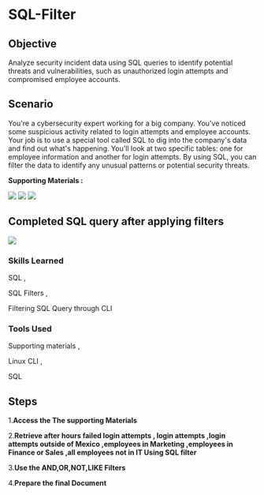 # SQL-Filter


## Objective

Analyze security incident data using SQL queries to identify potential threats and vulnerabilities, such as unauthorized login attempts and compromised employee accounts.

## Scenario

You're a cybersecurity expert working for a big company. You've noticed some suspicious activity related to login attempts and employee accounts. Your job is to use a special tool called SQL to dig into the company's data and find out what's happening. You'll look at two specific tables: one for employee information and another for login attempts. By using SQL, you can filter the data to identify any unusual patterns or potential security threats.


**Supporting Materials :**

<a href="https://docs.google.com/document/d/1QLYj8sdBCYtcZv3ZF1RlcPft8Uh-fscWSZsiT_6QVy0/template/preview"><img src="https://img.shields.io/badge/-GoogleDOC:Apply filters to SQL queries (template)-FFFF?&style=for-the-badge&logo=Google&logoColor=white" /></a>
<a href="https://docs.google.com/document/d/1b06OpDP1RH8iE8phf0h5GRsMPPxoLZ92z86_OtESJp8/template/preview?resourcekey=0-V4KE_W_sE-p9i3H7dpUppQ"><img src="https://img.shields.io/badge/-GoogleDOC:Instructions for including SQL queries-FFFF?&style=for-the-badge&logo=Google&logoColor=white" /></a>
<a href="https://docs.google.com/document/d/10uIJTRVJEL9nM_cXgMTFZNNmxRKAYzjbwMFdjYgO2wQ/template/preview?resourcekey=0-zYsLZ5L4jmKShdfZ8fccQg"><img src="https://img.shields.io/badge/-GoogleDOC:Table formats-FFFF?&style=for-the-badge&logo=Google&logoColor=white" /></a>

## Completed SQL query after applying filters

<a href="https://docs.google.com/document/d/1voZqWtPWH14aMkm_tAYd36K1emiMiYWkklXGgzksNDs/edit?usp=sharing"><img src="https://img.shields.io/badge/-GoogleDOCS: Completed SQL Query-FFFF?&style=for-the-badge&logo=Google&logoColor=white" /></a>



### Skills Learned

SQL ,

SQL Filters ,

Filtering SQL Query through CLI




### Tools Used

Supporting materials ,

Linux CLI ,

SQL



## Steps

1.**Access the The supporting Materials** 

2.**Retrieve after hours failed login attempts , login attempts ,login attempts outside of Mexico ,employees in Marketing ,employees in Finance or Sales ,all employees not in IT Using SQL filter**

3.**Use the AND,OR,NOT,LIKE  Filters**

4.**Prepare the final Document**
